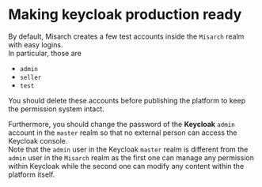 # Making keycloak production ready

By default, Misarch creates a few test accounts inside the `Misarch` realm with easy logins.\
In particular, those are
- `admin`
- `seller`
- `test`

You should delete these accounts before publishing the platform to keep the permission system intact.

Furthermore, you should change the password of the **Keycloak** `admin` account in the `master` realm so that no external person can access the Keycloak console.\
Note that the `admin` user in the Keycloak `master` realm is different from the `admin` user in the `Misarch` realm as the first one can manage any permission within Keycloak while the second one can modify any content within the platform itself.

